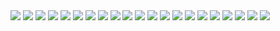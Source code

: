 <img src="https://i.ibb.co/DWKtGRm/jujutsu-kaisen-253-1.jpg">
<img src="https://i.ibb.co/w40P4bc/jujutsu-kaisen-253-2.jpg">
<img src="https://i.ibb.co/44HQnQH/jujutsu-kaisen-253-3.jpg">
<img src="https://i.ibb.co/rf2T8CZ/jujutsu-kaisen-253-4.jpg">
<img src="https://i.ibb.co/k8pX8ZN/jujutsu-kaisen-253-5.jpg">
<img src="https://i.ibb.co/kDMGb4w/jujutsu-kaisen-253-6.jpg">
<img src="https://i.ibb.co/JqBwFQ8/jujutsu-kaisen-253-7.jpg">
<img src="https://i.ibb.co/bK2ydT1/jujutsu-kaisen-253-8.jpg">
<img src="https://i.ibb.co/XXWhPxM/jujutsu-kaisen-253-9.jpg">
<img src="https://i.ibb.co/8K56wpX/jujutsu-kaisen-253-10.jpg">
<img src="https://i.ibb.co/sPq42Yx/jujutsu-kaisen-253-11.jpg">
<img src="https://i.ibb.co/g6bVbBD/jujutsu-kaisen-253-12.jpg">
<img src="https://i.ibb.co/VmDyqf5/jujutsu-kaisen-253-13.jpg">
<img src="https://i.ibb.co/6RvJnNh/jujutsu-kaisen-253-14.jpg">
<img src="https://i.ibb.co/9VFnsh9/jujutsu-kaisen-253-15.jpg">
<img src="https://i.ibb.co/HCHrCrZ/jujutsu-kaisen-253-16.jpg">
<img src="https://i.ibb.co/rsr7N3w/jujutsu-kaisen-253-17.jpg">
<img src="https://i.ibb.co/M5mnzvX/jujutsu-kaisen-253-18.jpg">
<img src="https://i.ibb.co/zsR40Dp/jujutsu-kaisen-253-19.jpg">
<img src="https://i.ibb.co/YdPd6Ww/jujutsu-kaisen-253-20.jpg">
<img src="https://i.ibb.co/d4NLf8G/jujutsu-kaisen-253-21.jpg">
